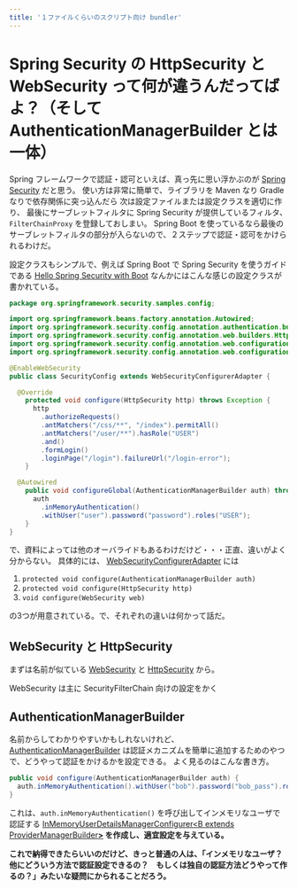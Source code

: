 ```yaml
---
title: '１ファイルくらいのスクリプト向け bundler'
---
```

Spring Security の HttpSecurity と WebSecurity って何が違うんだってばよ？（そして AuthenticationManagerBuilder とは一体）
=====

Spring フレームワークで認証・認可といえば、真っ先に思い浮かぶのが
[Spring Security](https://projects.spring.io/spring-security/)
だと思う。
使い方は非常に簡単で、ライブラリを Maven なり Gradle なりで依存関係に突っ込んだら
次は設定ファイルまたは設定クラスを適切に作り、
最後にサーブレットフィルタに Spring Security が提供しているフィルタ、 `FilterChainProxy` を登録しておしまい。
Spring Boot を使っているなら最後のサーブレットフィルタの部分が入らないので、２ステップで認証・認可をかけられるわけだ。

設定クラスもシンプルで、例えば Spring Boot で Spring Security を使うガイドである
[Hello Spring Security with Boot](https://docs.spring.io/spring-security/site/docs/4.2.3.RELEASE/guides/html5/helloworld-boot.html)
なんかにはこんな感じの設定クラスが書かれている。

```java
package org.springframework.security.samples.config;

import org.springframework.beans.factory.annotation.Autowired;
import org.springframework.security.config.annotation.authentication.builders.AuthenticationManagerBuilder;
import org.springframework.security.config.annotation.web.builders.HttpSecurity;
import org.springframework.security.config.annotation.web.configuration.EnableWebSecurity;
import org.springframework.security.config.annotation.web.configuration.WebSecurityConfigurerAdapter;

@EnableWebSecurity
public class SecurityConfig extends WebSecurityConfigurerAdapter {

  @Override
    protected void configure(HttpSecurity http) throws Exception {
      http
        .authorizeRequests()
        .antMatchers("/css/**", "/index").permitAll()
        .antMatchers("/user/**").hasRole("USER")
        .and()
        .formLogin()
        .loginPage("/login").failureUrl("/login-error");
    }

  @Autowired
    public void configureGlobal(AuthenticationManagerBuilder auth) throws Exception {
      auth
        .inMemoryAuthentication()
        .withUser("user").password("password").roles("USER");
    }
}
```

で、資料によっては他のオーバライドもあるわけだけど・・・正直、違いがよく分からない。
具体的には、 [WebSecurityConfigurerAdapter](https://docs.spring.io/spring-security/site/docs/4.1.2.RELEASE/apidocs/org/springframework/security/config/annotation/web/configuration/WebSecurityConfigurerAdapter.html)
には

1. `protected void configure(AuthenticationManagerBuilder auth)`
2. `protected void configure(HttpSecurity http)`
3. `void configure(WebSecurity web)`

の3つが用意されている。で、それぞれの違いは何かって話だ。

WebSecurity と HttpSecurity
----

まずは名前が似ている
[WebSecurity](https://docs.spring.io/spring-security/site/docs/4.1.2.RELEASE/apidocs/org/springframework/security/config/annotation/web/builders/WebSecurity.html)
と
[HttpSecurity](https://docs.spring.io/spring-security/site/docs/4.1.2.RELEASE/apidocs/org/springframework/security/config/annotation/web/builders/HttpSecurity.html)
から。

WebSecurity は主に SecurityFilterChain 向けの設定をかく

AuthenticationManagerBuilder
-----

名前からしてわかりやすいかもしれないけれど、
[AuthenticationManagerBuilder](https://docs.spring.io/spring-security/site/docs/4.1.2.RELEASE/apidocs/org/springframework/security/config/annotation/authentication/builders/AuthenticationManagerBuilder.html)
は認証メカニズムを簡単に追加するためのやつで、どうやって認証をかけるかを設定できる。
よく見るのはこんな書き方。

```java
public void configure(AuthenticationManagerBuilder auth) {
  auth.inMemoryAuthentication().withUser("bob").password("bob_pass").roles("USER");
}
```

これは、`auth.inMemoryAuthentication()` を呼び出してインメモリなユーザで認証する
[InMemoryUserDetailsManagerConfigurer<B extends ProviderManagerBuilder<B>>](https://docs.spring.io/spring-security/site/docs/4.1.2.RELEASE/apidocs/index.html?org/springframework/security/config/annotation/web/configuration/WebSecurityConfigurerAdapter.html)
を作成し、適宜設定を与えている。

これで納得できたらいいのだけど、きっと普通の人は、「インメモリなユーザ？　他にどういう方法で認証設定できるの？　もしくは独自の認証方法どうやって作るの？」みたいな疑問にかられることだろう。



